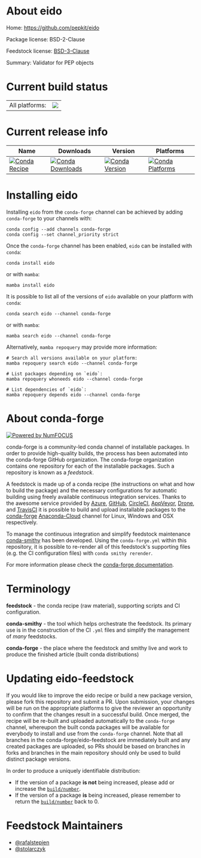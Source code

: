 About eido
==========

Home: https://github.com/pepkit/eido

Package license: BSD-2-Clause

Feedstock license: [BSD-3-Clause](https://github.com/conda-forge/eido-feedstock/blob/main/LICENSE.txt)

Summary: Validator for PEP objects

Current build status
====================


<table><tr><td>All platforms:</td>
    <td>
      <a href="https://dev.azure.com/conda-forge/feedstock-builds/_build/latest?definitionId=10431&branchName=main">
        <img src="https://dev.azure.com/conda-forge/feedstock-builds/_apis/build/status/eido-feedstock?branchName=main">
      </a>
    </td>
  </tr>
</table>

Current release info
====================

| Name | Downloads | Version | Platforms |
| --- | --- | --- | --- |
| [![Conda Recipe](https://img.shields.io/badge/recipe-eido-green.svg)](https://anaconda.org/conda-forge/eido) | [![Conda Downloads](https://img.shields.io/conda/dn/conda-forge/eido.svg)](https://anaconda.org/conda-forge/eido) | [![Conda Version](https://img.shields.io/conda/vn/conda-forge/eido.svg)](https://anaconda.org/conda-forge/eido) | [![Conda Platforms](https://img.shields.io/conda/pn/conda-forge/eido.svg)](https://anaconda.org/conda-forge/eido) |

Installing eido
===============

Installing `eido` from the `conda-forge` channel can be achieved by adding `conda-forge` to your channels with:

```
conda config --add channels conda-forge
conda config --set channel_priority strict
```

Once the `conda-forge` channel has been enabled, `eido` can be installed with `conda`:

```
conda install eido
```

or with `mamba`:

```
mamba install eido
```

It is possible to list all of the versions of `eido` available on your platform with `conda`:

```
conda search eido --channel conda-forge
```

or with `mamba`:

```
mamba search eido --channel conda-forge
```

Alternatively, `mamba repoquery` may provide more information:

```
# Search all versions available on your platform:
mamba repoquery search eido --channel conda-forge

# List packages depending on `eido`:
mamba repoquery whoneeds eido --channel conda-forge

# List dependencies of `eido`:
mamba repoquery depends eido --channel conda-forge
```


About conda-forge
=================

[![Powered by
NumFOCUS](https://img.shields.io/badge/powered%20by-NumFOCUS-orange.svg?style=flat&colorA=E1523D&colorB=007D8A)](https://numfocus.org)

conda-forge is a community-led conda channel of installable packages.
In order to provide high-quality builds, the process has been automated into the
conda-forge GitHub organization. The conda-forge organization contains one repository
for each of the installable packages. Such a repository is known as a *feedstock*.

A feedstock is made up of a conda recipe (the instructions on what and how to build
the package) and the necessary configurations for automatic building using freely
available continuous integration services. Thanks to the awesome service provided by
[Azure](https://azure.microsoft.com/en-us/services/devops/), [GitHub](https://github.com/),
[CircleCI](https://circleci.com/), [AppVeyor](https://www.appveyor.com/),
[Drone](https://cloud.drone.io/welcome), and [TravisCI](https://travis-ci.com/)
it is possible to build and upload installable packages to the
[conda-forge](https://anaconda.org/conda-forge) [Anaconda-Cloud](https://anaconda.org/)
channel for Linux, Windows and OSX respectively.

To manage the continuous integration and simplify feedstock maintenance
[conda-smithy](https://github.com/conda-forge/conda-smithy) has been developed.
Using the ``conda-forge.yml`` within this repository, it is possible to re-render all of
this feedstock's supporting files (e.g. the CI configuration files) with ``conda smithy rerender``.

For more information please check the [conda-forge documentation](https://conda-forge.org/docs/).

Terminology
===========

**feedstock** - the conda recipe (raw material), supporting scripts and CI configuration.

**conda-smithy** - the tool which helps orchestrate the feedstock.
                   Its primary use is in the construction of the CI ``.yml`` files
                   and simplify the management of *many* feedstocks.

**conda-forge** - the place where the feedstock and smithy live and work to
                  produce the finished article (built conda distributions)


Updating eido-feedstock
=======================

If you would like to improve the eido recipe or build a new
package version, please fork this repository and submit a PR. Upon submission,
your changes will be run on the appropriate platforms to give the reviewer an
opportunity to confirm that the changes result in a successful build. Once
merged, the recipe will be re-built and uploaded automatically to the
`conda-forge` channel, whereupon the built conda packages will be available for
everybody to install and use from the `conda-forge` channel.
Note that all branches in the conda-forge/eido-feedstock are
immediately built and any created packages are uploaded, so PRs should be based
on branches in forks and branches in the main repository should only be used to
build distinct package versions.

In order to produce a uniquely identifiable distribution:
 * If the version of a package **is not** being increased, please add or increase
   the [``build/number``](https://docs.conda.io/projects/conda-build/en/latest/resources/define-metadata.html#build-number-and-string).
 * If the version of a package **is** being increased, please remember to return
   the [``build/number``](https://docs.conda.io/projects/conda-build/en/latest/resources/define-metadata.html#build-number-and-string)
   back to 0.

Feedstock Maintainers
=====================

* [@rafalstepien](https://github.com/rafalstepien/)
* [@stolarczyk](https://github.com/stolarczyk/)

